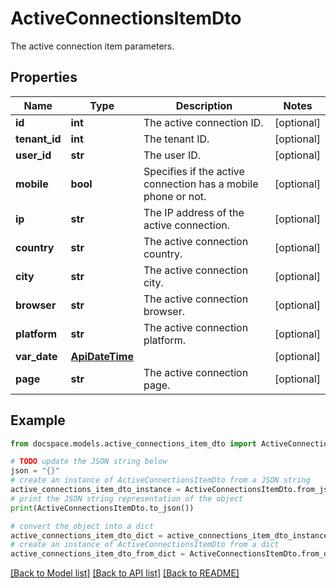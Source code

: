 # ActiveConnectionsItemDto

The active connection item parameters.

## Properties

Name | Type | Description | Notes
------------ | ------------- | ------------- | -------------
**id** | **int** | The active connection ID. | [optional] 
**tenant_id** | **int** | The tenant ID. | [optional] 
**user_id** | **str** | The user ID. | [optional] 
**mobile** | **bool** | Specifies if the active connection has a mobile phone or not. | [optional] 
**ip** | **str** | The IP address of the active connection. | [optional] 
**country** | **str** | The active connection country. | [optional] 
**city** | **str** | The active connection city. | [optional] 
**browser** | **str** | The active connection browser. | [optional] 
**platform** | **str** | The active connection platform. | [optional] 
**var_date** | [**ApiDateTime**](ApiDateTime.md) |  | [optional] 
**page** | **str** | The active connection page. | [optional] 

## Example

```python
from docspace.models.active_connections_item_dto import ActiveConnectionsItemDto

# TODO update the JSON string below
json = "{}"
# create an instance of ActiveConnectionsItemDto from a JSON string
active_connections_item_dto_instance = ActiveConnectionsItemDto.from_json(json)
# print the JSON string representation of the object
print(ActiveConnectionsItemDto.to_json())

# convert the object into a dict
active_connections_item_dto_dict = active_connections_item_dto_instance.to_dict()
# create an instance of ActiveConnectionsItemDto from a dict
active_connections_item_dto_from_dict = ActiveConnectionsItemDto.from_dict(active_connections_item_dto_dict)
```
[[Back to Model list]](../README.md#documentation-for-models) [[Back to API list]](../README.md#documentation-for-api-endpoints) [[Back to README]](../README.md)


